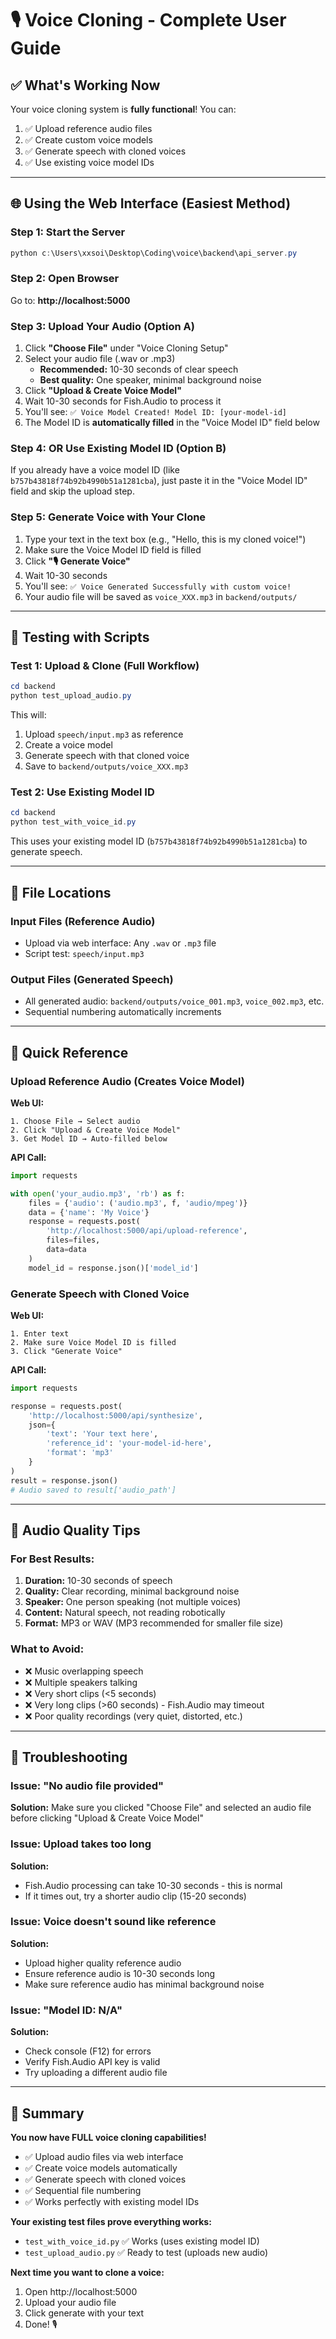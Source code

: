 # 🎙️ Voice Cloning - Complete User Guide

## ✅ What's Working Now

Your voice cloning system is **fully functional**! You can:
1. ✅ Upload reference audio files
2. ✅ Create custom voice models 
3. ✅ Generate speech with cloned voices
4. ✅ Use existing voice model IDs

---

## 🌐 Using the Web Interface (Easiest Method)

### Step 1: Start the Server
```powershell
python c:\Users\xxsoi\Desktop\Coding\voice\backend\api_server.py
```

### Step 2: Open Browser
Go to: **http://localhost:5000**

### Step 3: Upload Your Audio (Option A)
1. Click **"Choose File"** under "Voice Cloning Setup"
2. Select your audio file (.wav or .mp3)
   - **Recommended:** 10-30 seconds of clear speech
   - **Best quality:** One speaker, minimal background noise
3. Click **"Upload & Create Voice Model"**
4. Wait 10-30 seconds for Fish.Audio to process it
5. You'll see: `✅ Voice Model Created! Model ID: [your-model-id]`
6. The Model ID is **automatically filled** in the "Voice Model ID" field below

### Step 4: OR Use Existing Model ID (Option B)
If you already have a voice model ID (like `b757b43818f74b92b4990b51a1281cba`), just paste it in the "Voice Model ID" field and skip the upload step.

### Step 5: Generate Voice with Your Clone
1. Type your text in the text box (e.g., "Hello, this is my cloned voice!")
2. Make sure the Voice Model ID field is filled
3. Click **"🎙️ Generate Voice"**
4. Wait 10-30 seconds
5. You'll see: `✅ Voice Generated Successfully with custom voice!`
6. Your audio file will be saved as `voice_XXX.mp3` in `backend/outputs/`

---

## 🧪 Testing with Scripts

### Test 1: Upload & Clone (Full Workflow)
```powershell
cd backend
python test_upload_audio.py
```

This will:
1. Upload `speech/input.mp3` as reference
2. Create a voice model
3. Generate speech with that cloned voice
4. Save to `backend/outputs/voice_XXX.mp3`

### Test 2: Use Existing Model ID
```powershell
cd backend
python test_with_voice_id.py
```

This uses your existing model ID (`b757b43818f74b92b4990b51a1281cba`) to generate speech.

---

## 📁 File Locations

### Input Files (Reference Audio)
- Upload via web interface: Any `.wav` or `.mp3` file
- Script test: `speech/input.mp3`

### Output Files (Generated Speech)
- All generated audio: `backend/outputs/voice_001.mp3`, `voice_002.mp3`, etc.
- Sequential numbering automatically increments

---

## 🎯 Quick Reference

### Upload Reference Audio (Creates Voice Model)
**Web UI:**
```
1. Choose File → Select audio
2. Click "Upload & Create Voice Model"
3. Get Model ID → Auto-filled below
```

**API Call:**
```python
import requests

with open('your_audio.mp3', 'rb') as f:
    files = {'audio': ('audio.mp3', f, 'audio/mpeg')}
    data = {'name': 'My Voice'}
    response = requests.post(
        'http://localhost:5000/api/upload-reference',
        files=files,
        data=data
    )
    model_id = response.json()['model_id']
```

### Generate Speech with Cloned Voice
**Web UI:**
```
1. Enter text
2. Make sure Voice Model ID is filled
3. Click "Generate Voice"
```

**API Call:**
```python
import requests

response = requests.post(
    'http://localhost:5000/api/synthesize',
    json={
        'text': 'Your text here',
        'reference_id': 'your-model-id-here',
        'format': 'mp3'
    }
)
result = response.json()
# Audio saved to result['audio_path']
```

---

## 🎤 Audio Quality Tips

### For Best Results:
1. **Duration:** 10-30 seconds of speech
2. **Quality:** Clear recording, minimal background noise
3. **Speaker:** One person speaking (not multiple voices)
4. **Content:** Natural speech, not reading robotically
5. **Format:** MP3 or WAV (MP3 recommended for smaller file size)

### What to Avoid:
- ❌ Music overlapping speech
- ❌ Multiple speakers talking
- ❌ Very short clips (<5 seconds)
- ❌ Very long clips (>60 seconds) - Fish.Audio may timeout
- ❌ Poor quality recordings (very quiet, distorted, etc.)

---

## 🔧 Troubleshooting

### Issue: "No audio file provided"
**Solution:** Make sure you clicked "Choose File" and selected an audio file before clicking "Upload & Create Voice Model"

### Issue: Upload takes too long
**Solution:** 
- Fish.Audio processing can take 10-30 seconds - this is normal
- If it times out, try a shorter audio clip (15-20 seconds)

### Issue: Voice doesn't sound like reference
**Solution:**
- Upload higher quality reference audio
- Ensure reference audio is 10-30 seconds long
- Make sure reference audio has minimal background noise

### Issue: "Model ID: N/A"
**Solution:** 
- Check console (F12) for errors
- Verify Fish.Audio API key is valid
- Try uploading a different audio file

---

## 🎉 Summary

**You now have FULL voice cloning capabilities!**

- ✅ Upload audio files via web interface
- ✅ Create voice models automatically
- ✅ Generate speech with cloned voices
- ✅ Sequential file numbering
- ✅ Works perfectly with existing model IDs

**Your existing test files prove everything works:**
- `test_with_voice_id.py` ✅ Works (uses existing model ID)
- `test_upload_audio.py` ✅ Ready to test (uploads new audio)

**Next time you want to clone a voice:**
1. Open http://localhost:5000
2. Upload your audio file
3. Click generate with your text
4. Done! 🎙️
